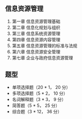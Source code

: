 ## 信息资源管理

1. 第一章 信息资源管理基础
2. 第二章 信息化规划与组织
3. 第三章 信息系统资源管理
4. 第四章 信息资源内容管理
5. 第五章 信息资源管理的标准与法规
6. 第六章 信息资源安全管理
7. 第七章 企业与政府信息资源管理

## 题型

- 单项选择题（20 \* 1， 20 分）
- 多项选择题（5 \* 2， 10 分）
- 名词解释题（3 \* 3， 9 分）
- 简答题（5 \* 5， 25 分）
- 综合题（3 \* 12， 36 分）
